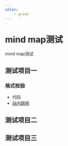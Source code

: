 ```yaml
---
color:
    - green
---
```




# mind map测试

mind map测试

## 测试项目一

### 格式检验
- 代码
- [站内跳转](/index.html)

## 测试项目二

## 测试项目三
